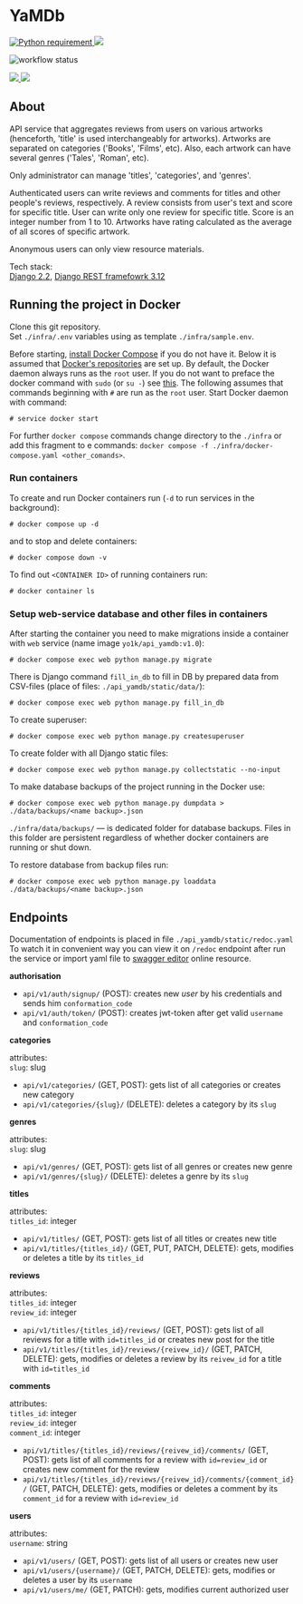 # YaMDb

<a href="https://docs.python.org/3.7/">
<img src="https://img.shields.io/badge/Python-3.7-FFE873.svg?labelColor=4B8BBE" 
alt="Python requirement">
</a>

<a>
<img src="https://img.shields.io/badge/Tests-passing-32CD32.svg?labelColor=555">
</a>

![workflow status](https://github.com/Yo1k/yamdb_final/actions/workflows/yamdb_workflow.yml/badge.svg)

<a href="https://flake8.pycqa.org/en/5.0.4/">
<img src="https://img.shields.io/badge/flake8-5.0-E4D00A.svg?labelColor=555">
</a>

<a href="https://docs.pytest.org/en/6.2.x/contents.html">
<img src="https://img.shields.io/badge/pytest-6.2-E4D00A.svg?labelColor=555">
</a>

## About
API service that aggregates reviews from users on various artworks 
(henceforth, 'title' is used interchangeably for artworks). Artworks are 
separated on categories ('Books', 'Films', etc). Also, each artwork can 
have 
several genres ('Tales', 'Roman', etc).

Only administrator can manage 'titles', 'categories', and 'genres'.

Authenticated users can write reviews and comments for titles and other 
people's reviews, respectively. A review consists from user's text and 
score for specific title. User can write only one review for specific title.
Score is an integer number from 1 to 10. Artworks have rating calculated as 
the average of all scores of specific artwork.

Anonymous users can only view resource materials.

Tech stack: \
[Django 2.2](https://docs.djangoproject.com/en/2.2/),
[Django REST framefowrk 3.12](https://www.django-rest-framework.org)


## Running the project in Docker

Clone this git repository. \
Set `./infra/.env` variables using as template `./infra/sample.env`.

Before starting, [install Docker Compose](https://docs.docker.com/compose/install/) if you do not have 
it. Below it is assumed that
[Docker's repositories](https://docs.docker.com/engine/install/ubuntu/#install-using-the-repository)
are set up. By default, the Docker daemon always runs as the `root` user. If you do not want to 
preface the docker command with `sudo` (or `su -`) see
[this](https://docs.docker.com/engine/install/linux-postinstall/). The following assumes that commands beginning with `#` are run as the `root` user. Start Docker daemon with command:

```shell
# service docker start
```
For further `docker compose` commands change directory to the `./infra` or add this fragment to e commands: `docker compose -f ./infra/docker-compose.yaml <other_comands>`.

### Run containers

To create and run Docker containers run (`-d` to run services in the background):
```shell
# docker compose up -d
```
and to stop and delete containers:
```shell
# docker compose down -v
```

To find out `<CONTAINER ID>` of running containers run:
```shell
# docker container ls
```

### Setup web-service database and other files in containers

After starting the container you need to make migrations inside a container with `web` service (name image `yo1k/api_yamdb:v1.0`):
```shell
# docker compose exec web python manage.py migrate
```

There is Django command `fill_in_db` to fill in DB by prepared data from CSV-files (place of files: `./api_yamdb/static/data/`):
```shell
# docker compose exec web python manage.py fill_in_db
```

To create superuser:
```shell
# docker compose exec web python manage.py createsuperuser
```

To create folder with all Django static files:
```shell
# docker compose exec web python manage.py collectstatic --no-input 
```

To make database backups of the project running in the Docker use:
```shell
# docker compose exec web python manage.py dumpdata > ./data/backups/<name backup>.json
```
`./infra/data/backups/` &mdash; is dedicated folder for database backups. Files in this folder are persistent regardless of whether docker containers are running or shut down.

To restore database from backup files run:
```shell
# docker compose exec web python manage.py loaddata ./data/backups/<name backup>.json
```


## Endpoints

Documentation of endpoints is placed in file
`./api_yamdb/static/redoc.yaml `
To watch it in convenient way you can view it on `/redoc` endpoint after 
run the service or import yaml file to
[swagger editor](https://editor.swagger.io/) online resource.

**authorisation**

* `api/v1/auth/signup/` (POST): creates new _user_ by his credentials and 
  sends him `conformation_code`
* `api/v1/auth/token/` (POST): creates jwt-token after get valid `username` 
  and `conformation_code`


**categories**

attributes:\
`slug`: slug

* `api/v1/categories/` (GET, POST): gets list of all categories or creates 
  new category
* `api/v1/categories/{slug}/` (DELETE): deletes a category by its `slug`

**genres**

attributes:\
`slug`: slug

* `api/v1/genres/` (GET, POST): gets list of all genres or creates 
  new genre
* `api/v1/genres/{slug}/` (DELETE): deletes a genre by its `slug`

**titles**

attributes:\
`titles_id`: integer

* `api/v1/titles/` (GET, POST): gets list of all titles or creates new 
  title
* `api/v1/titles/{titles_id}/` (GET, PUT, PATCH, DELETE):
  gets, modifies or deletes a title by its `titles_id`

**reviews**

attributes:\
`titles_id`: integer\
`review_id`: integer

* `api/v1/titles/{titles_id}/reviews/` (GET, POST): gets list of all 
  reviews for a title with `id=titles_id` or creates new post for the title
* `api/v1/titles/{titles_id}/reviews/{reivew_id}/` (GET, PATCH, DELETE): 
  gets, modifies or deletes a review by its `reivew_id` for a title with 
  `id=titles_id`

**comments**

attributes:\
`titles_id`: integer\
`review_id`: integer\
`comment_id`: integer

* `api/v1/titles/{titles_id}/reviews/{reivew_id}/comments/` (GET, POST): gets 
  list 
  of all comments for a review with `id=review_id` or creates new comment 
  for the review
* `api/v1/titles/{titles_id}/reviews/{reivew_id}/comments/{comment_id}/` 
  (GET, PATCH, DELETE): 
  gets, modifies or deletes a comment by its `comment_id` for a review with 
  `id=review_id`

**users**

attributes:\
`username`: string

* `api/v1/users/` (GET, POST): gets list of all users or creates new user
* `api/v1/users/{username}/` (GET, PATCH, DELETE): gets, modifies or 
  deletes a user by its `username`
* `api/v1/users/me/` (GET, PATCH): gets, modifies current authorized user